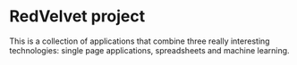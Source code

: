 # RedVelvet project

This is a collection of applications that combine three really interesting technologies: single page applications, spreadsheets and machine learning.
